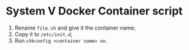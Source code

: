 # System V Docker Container script

1. Rename `file.sh` and give it the container name;
2. Copy it to `/etc/init.d`;
3. Run `chkconfig <container name> on`.
